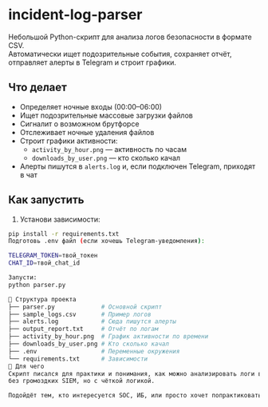 # incident-log-parser

Небольшой Python-скрипт для анализа логов безопасности в формате CSV.  
Автоматически ищет подозрительные события, сохраняет отчёт, отправляет алерты в Telegram и строит графики.

## Что делает

- Определяет ночные входы (00:00–06:00)
- Ищет подозрительные массовые загрузки файлов
- Сигналит о возможном брутфорсе
- Отслеживает ночные удаления файлов
- Строит графики активности:
  - `activity_by_hour.png` — активность по часам
  - `downloads_by_user.png` — кто сколько качал
- Алерты пишутся в `alerts.log` и, если подключен Telegram, приходят в чат

## Как запустить

1. Установи зависимости:

```bash
pip install -r requirements.txt
Подготовь .env файл (если хочешь Telegram-уведомления):

TELEGRAM_TOKEN=твой_токен
CHAT_ID=твой_chat_id

Запусти:
python parser.py

📂 Структура проекта
├── parser.py             # Основной скрипт
├── sample_logs.csv       # Пример логов
├── alerts.log            # Сюда пишутся алерты
├── output_report.txt     # Отчёт по логам
├── activity_by_hour.png  # График активности по времени
├── downloads_by_user.png # Кто сколько качал
├── .env                  # Переменные окружения
└── requirements.txt      # Зависимости
🧠 Для чего
Скрипт писался для практики и понимания, как можно анализировать логи вручную:
без громоздких SIEM, но с чёткой логикой.

Подойдёт тем, кто интересуется SOC, ИБ, или просто хочет попрактиковаться в Python для безопасности.
